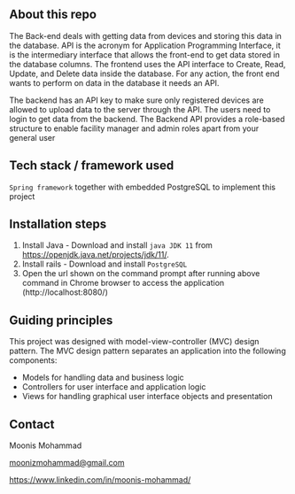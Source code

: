## About this repo

 The Back-end deals with getting data from devices and storing this data in the database. API is the acronym for Application Programming Interface, it is the intermediary interface that allows the front-end to get data stored in the database columns. The frontend uses the API interface to Create, Read, Update, and Delete data inside the database. For any action, the front end wants to perform on data in the database it needs an API.

The backend has an API key to make sure only registered devices are allowed to upload data to the server through the API. The users need to login to get data from the backend. The Backend API provides a role-based structure to enable facility manager and admin roles apart from your general user 

## Tech stack / framework used

```Spring framework``` together with embedded PostgreSQL to implement this project

## Installation steps

1. Install Java - Download and install ```java JDK 11``` from https://openjdk.java.net/projects/jdk/11/. 
2. Install rails - Download and install ```PostgreSQL```
3. Open the url shown on the command prompt after running above command in Chrome browser to access the application (http://localhost:8080/)

## Guiding principles

This project was designed with model-view-controller (MVC)  design pattern. The MVC  design pattern separates an application into the following components:

- Models for handling data and business logic 
- Controllers for user interface and application logic
- Views for handling graphical user interface objects and presentation

## Contact

Moonis Mohammad

moonizmohammad@gmail.com

https://www.linkedin.com/in/moonis-mohammad/

